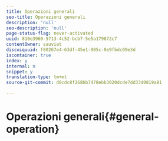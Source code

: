 ```yaml
---
title: Operazioni generali
seo-title: Operazioni generali
description: 'null'
seo-description: 'null'
page-status-flag: never-activated
uuid: 810e3960-5713-4c52-bcb7-5e5a179872c7
contentOwner: sauviat
discoiquuid: f80267e4-63df-45e1-985c-0e9fbdc09e3d
iscontainer: true
index: y
internal: n
snippet: y
translation-type: tm+mt
source-git-commit: d0cdc8f268bb7478ebb3020dcde7dd33d0819a81

---
```



# Operazioni generali{#general-operation}


